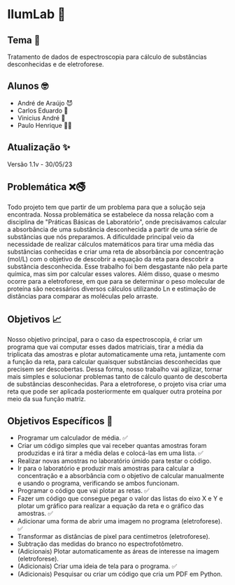 # IlumLab 🌈

## Tema 👋

Tratamento de dados de espectroscopia para cálculo de substâncias desconhecidas e de eletroforese.

## Alunos 🤓

- André de Araújo 😈
- Carlos Eduardo 🤠
- Vinicius André 🥶
- Paulo Henrique 👨‍🦳

## Atualização ✨

Versão 1.1v - 30/05/23

## Problemática ❌🚭

Todo projeto tem que partir de um problema para que a solução seja encontrada. Nossa problemática se estabelece da nossa relação com a disciplina de "Práticas Básicas de Laboratório", onde precisávamos calcular a absorbância de uma substância desconhecida a partir de uma série de substâncias que nós preparamos. A dificuldade principal veio da necessidade de realizar cálculos matemáticos para tirar uma média das substâncias conhecidas e criar uma reta de absorbância por concentração (mol/L) com o objetivo de descobrir a equação da reta para descobrir a substância desconhecida. Esse trabalho foi bem desgastante não pela parte química, mas sim por calcular esses valores. Além disso, quase o mesmo ocorre para a eletroforese, em que para se determinar o peso molecular de proteína são necessários diversos cálculos utilizando Ln e estimação de distâncias para comparar as moléculas pelo arraste.

## Objetivos 📈

Nosso objetivo principal, para o caso da espectroscopia, é criar um programa que vai computar esses dados matriciais, tirar a média da triplicata das amostras e plotar automaticamente uma reta, juntamente com a função da reta, para calcular quaisquer substâncias desconhecidas que precisem ser descobertas. Dessa forma, nosso trabalho vai agilizar, tornar mais simples e solucionar problemas tanto de cálculo quanto de descoberta de substâncias desconhecidas. Para a eletroforese, o projeto visa criar uma reta que pode ser aplicada posteriormente em qualquer outra proteína por meio da sua função matriz.

## Objetivos Específicos 🔱

- Programar um calculador de média. ✅
- Criar um código simples que vai receber quantas amostras foram produzidas e irá tirar a média delas e colocá-las em uma lista. ✅
- Realizar novas amostras no laboratório úmido para testar o código. 
- Ir para o laboratório e produzir mais amostras para calcular a concentração e a absorbância com o objetivo de calcular manualmente e usando o programa, verificando se ambos funcionam. 
- Programar o código que vai plotar as retas. ✅
- Fazer um código que consegue pegar o valor das listas do eixo X e Y e plotar um gráfico para realizar a equação da reta e o gráfico das amostras. ✅
- Adicionar uma forma de abrir uma imagem no programa (eletroforese). ✅
- Transformar as distâncias de pixel para centímetros (eletroforese).
- Subtração das medidas do branco no espectrofotômetro. 
- (Adicionais) Plotar automaticamente as áreas de interesse na imagem (eletroforese).
- (Adicionais) Criar uma ideia de tela para o programa. ✅
- (Adicionais) Pesquisar ou criar um código que cria um PDF em Python.
